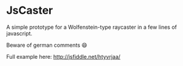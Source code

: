 JsCaster
========

A simple prototype for a Wolfenstein-type raycaster in a few lines of javascript.

Beware of german comments :smile:

Full example here: http://jsfiddle.net/htyvrjaa/